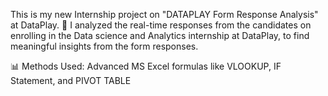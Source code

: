 This is my new Internship project on "DATAPLAY Form Response Analysis" at DataPlay.
📑 I analyzed the real-time responses from the candidates on enrolling in the Data science and Analytics internship at DataPlay, to find meaningful insights from the form responses.

📊 Methods Used: Advanced MS Excel formulas like VLOOKUP, IF Statement, and PIVOT TABLE
